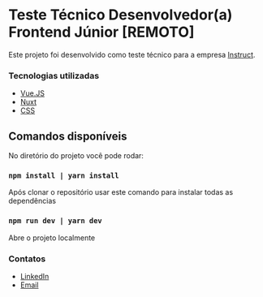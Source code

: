 # Teste Técnico Desenvolvedor(a) Frontend Júnior [REMOTO]

Este projeto foi desenvolvido como teste técnico para a empresa [Instruct](https://instruct.com.br/).

### Tecnologias utilizadas

- [Vue.JS](https://vuejs.org/)
- [Nuxt](https://nuxtjs.org/)
- [CSS](https://developer.mozilla.org/pt-BR/docs/Web/CSS)

## Comandos disponíveis

No diretório do projeto você pode rodar:

### `npm install | yarn install`

Após clonar o repositório usar este comando para instalar todas as dependências

### `npm run dev | yarn dev`

Abre o projeto localmente

### Contatos

- [LinkedIn](https://www.linkedin.com/in/heitor-gon%C3%A7alves-de-paula-ramos-316abb194/)
- [Email](mailto:heitorgpramos95@gmail.com)

